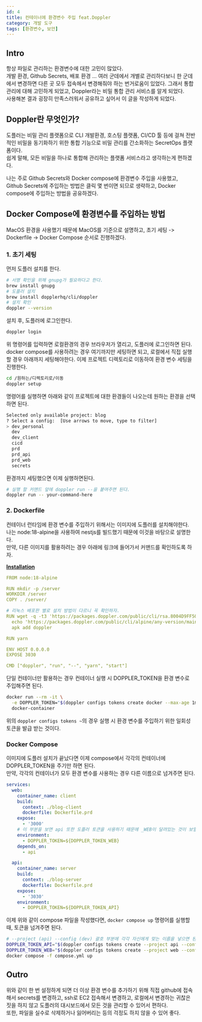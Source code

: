 ```yaml
---
id: 4
title: 컨테이너에 환경변수 주입 feat.Doppler
category: 개발 도구
tags: [환경변수, 보안]
---
```


## Intro

항상 파일로 관리하는 환경변수에 대한 고민이 많았다.  
개발 환경, Github Secrets, 배포 환경 ... 여러 군데에서 개별로 관리하다보니 한 군데에서 변경하면 다른 곳 모두 접속헤서 변경해줘야 하는 번거로움이 있었다. 그래서 통합 관리에 대해 고민하게 되었고, Doppler라는 비밀 통합 관리 서비스를 알게 되었다.  
사용해본 결과 굉장히 만족스러워서 공유하고 싶어서 이 글을 작성하게 되었다.

## Doppler란 무엇인가?

도플러는 비밀 관리 플랫폼으로 CLI 개발환경, 호스팅 플랫폼, CI/CD 툴 등에 걸쳐 전반적인 비밀을 동기화하기 위한 통합 기능으로 비밀 관리를 간소화하는 SecretOps 플랫폼이다.  
쉽게 말해, 모든 비밀을 하나로 통합해 관리하는 플랫폼 서비스라고 생각하는게 편하겠다.

나는 주로 Github Secrets와 Docker compose에 환경변수 주입을 사용했고, Github Secrets에 주입하는 방법은 클릭 몇 번이면 되므로 생략하고, Docker compose에 주입하는 방법을 공유하겠다.

## Docker Compose에 환경변수를 주입하는 방법

MacOS 환경을 사용했기 때문에 MacOS를 기준으로 설명하고, 초기 세팅 -> Dockerfile -> Docker Compose 순서로 진행하겠다.  

### 1. 초기 세팅

먼저 도플러 설치를 한다.

```bash
# 서명 확인을 위해 gnupg가 필요하다고 한다.
brew install gnupg
# 도플러 설치
brew install dopplerhq/cli/doppler
# 설치 확인
doppler --version
```

설치 후, 도플러에 로그인한다.

```bash
doppler login
```

위 명령어를 입력하면 로컬환경의 경우 브라우저가 열리고, 도플러에 로그인하면 된다.  
docker compose를 사용하려는 경우 여기까지만 세팅하면 되고, 로컬에서 직접 실행할 경우 아래까지 세팅해야한다.
이제 프로젝트 디렉토리로 이동하여 환경 변수 세팅을 진행한다.  

```bash
cd /원하는/디렉토리로/이동
doppler setup
```

명령어를 실행하면 아래와 같이 프로젝트에 대한 환경들이 나오는데 원하는 환경을 선택하면 된다.  

```bash
Selected only available project: blog
? Select a config:  [Use arrows to move, type to filter]
> dev_personal
  dev
  dev_client
  cicd
  prd
  prd_api
  prd_web
  secrets
```

환경까지 세팅했으면 이제 실행하면된다.  

```bash
# 실행 할 커맨드 앞에 doppler run --을 붙여주면 된다.
doppler run -- your-command-here
```

### 2. Dockerfile

컨테이너 런타임에 환경 변수를 주입하기 위해서는 이미지에 도플러를 설치해야한다.  
나는 node:18-alpine을 사용하여 nestjs를 빌드했기 때문에 이것을 바탕으로 설명한다.  
만약, 다른 이미지를 활용하려는 경우 아래에 링크에 들어가서 커맨드를 확인하도록 하자.  

[**Installation**](https://docs.doppler.com/docs/dockerfile)

```yaml
FROM node:18-alpine

RUN mkdir -p /server
WORKDIR /server
COPY . /server/

# 리눅스 배포판 별로 설치 방법이 다르니 꼭 확인하자.
RUN wget -q -t3 'https://packages.doppler.com/public/cli/rsa.8004D9FF50437357.key' -O /etc/apk/keys/cli@doppler-8004D9FF50437357.rsa.pub && \
  echo 'https://packages.doppler.com/public/cli/alpine/any-version/main' | tee -a /etc/apk/repositories && \
  apk add doppler

RUN yarn

ENV HOST 0.0.0.0
EXPOSE 3030

CMD ["doppler", "run", "--", "yarn", "start"]
```

단일 컨테이너만 활용하는 경우 컨테이너 실행 시 DOPPLER_TOKEN을 환경 변수로 주입해주면 된다.  

```bash
docker run --rm -it \
  -e DOPPLER_TOKEN="$(doppler configs tokens create docker --max-age 1m --plain)" \
  docker-container
```

위의 `doppler configs tokens ~`의 경우 실행 시 환경 변수를 주입하기 위한 일회성 토큰을 발급 받는 것이다.  

### Docker Compose

이미지에 도플러 설치가 끝났다면 이제 compose에서 각각의 컨테이너에 DOPPLER_TOKEN을 주기만 하면 된다.  
만약, 각각의 컨테이너가 모두 환경 변수를 사용하는 경우 다른 이름으로 넘겨주면 된다.  

```yaml
services:
  web:
    container_name: client
    build:
      context: ./blog-client
      dockerfile: Dockerfile.prd
    expose:
      - '3000'
    # 이 부분을 보면 api 또한 도플러 토큰을 사용하기 때문에 _WEB이 달려있는 것이 보일 것이다.
    environment:
      - DOPPLER_TOKEN=${DOPPLER_TOKEN_WEB}
    depends_on:
      - api

  api:
    container_name: server
    build:
      context: ./blog-server
      dockerfile: Dockerfile.prd
    expose:
      - '3030'
    environment:
      - DOPPLER_TOKEN=${DOPPLER_TOKEN_API}

```

이제 위와 같이 compose 파일을 작성했다면, `docker compose up` 명령어를 실행할 때, 토큰을 넘겨주면 된다.

```bash
# --project (api) --config (dev) 괄호 부분에 각각 자신에게 맞는 이름을 넣으면 된다.
DOPPLER_TOKEN_API="$(doppler configs tokens create --project api --config dev api-dev-token --plain --max-age 1m)" \
DOPPLER_TOKEN_WEB="$(doppler configs tokens create --project web --config dev web-dev-token --plain --max-age 1m)" \
docker compose -f compose.yml up
```

## Outro

위와 같이 한 번 설정하게 되면 더 이상 환경 변수를 추가하기 위해 직접 github에 접속해서 secrets를 변경하고, ssh로 EC2 접속해서 변경하고, 로컬에서 변경하는 귀찮은 짓을 하지 않고 도플러의 대시보드에서 모든 것을 관리할 수 있어서 편하다.  
또한, 파일을 실수로 삭제하거나 잃어버리는 등의 걱정도 하지 않을 수 있어 좋다.
